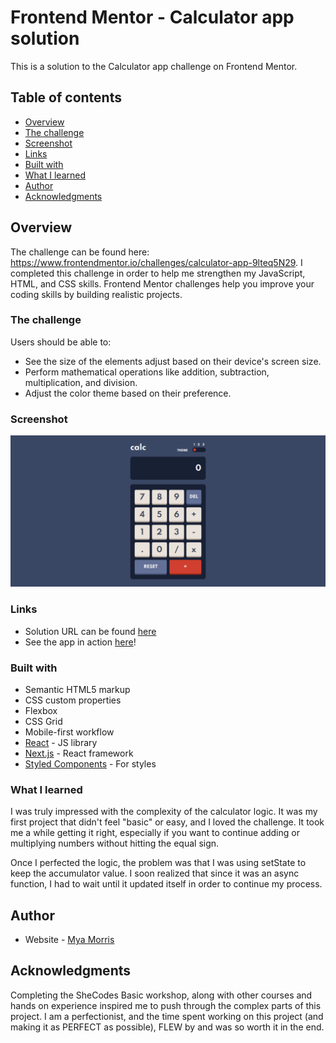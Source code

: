 # Frontend Mentor - Calculator app solution

This is a solution to the Calculator app challenge on Frontend Mentor.

## Table of contents

  - [Overview](#overview)
  - [The challenge](#the-challenge)
  - [Screenshot](#screenshot)
  - [Links](#links)
  - [Built with](#built-with)
  - [What I learned](#what-i-learned)
  - [Author](#author)
  - [Acknowledgments](#acknowledgments)

## Overview
The challenge can be found here: https://www.frontendmentor.io/challenges/calculator-app-9lteq5N29. I completed this challenge in order to help me strengthen my JavaScript, HTML, and CSS skills. Frontend Mentor challenges help you improve your coding skills by building realistic projects.

### The challenge

Users should be able to:

- See the size of the elements adjust based on their device's screen size.
- Perform mathematical operations like addition, subtraction, multiplication, and division.
- Adjust the color theme based on their preference.

### Screenshot

![](./screenshot.png)

### Links

- Solution URL can be found [here](https://github.com/mya95morris/Calculator-App)
- See the app in action [here](https://sad-cori-00f604.netlify.app/)!

### Built with
- Semantic HTML5 markup
- CSS custom properties
- Flexbox
- CSS Grid
- Mobile-first workflow
- [React](https://reactjs.org/) - JS library
- [Next.js](https://nextjs.org/) - React framework
- [Styled Components](https://styled-components.com/) - For styles

### What I learned

I was truly impressed with the complexity of the calculator logic. It was my first project that didn't feel "basic" or easy, and I loved the challenge. It took me a while getting it right, especially if you want to continue adding or multiplying numbers without hitting the equal sign.

Once I perfected the logic, the problem was that I was using setState to keep the accumulator value. I soon realized that since it was an async function, I had to wait until it updated itself in order to continue my process.

## Author

- Website - [Mya Morris](https://app.netlify.com/sites/vigilant-heisenberg-94724f/overview)

## Acknowledgments

Completing the SheCodes Basic workshop, along with other courses and hands on experience inspired me to push through the complex parts of this project. I am a perfectionist, and the time spent working on this project (and making it as PERFECT as possible), FLEW by and was so worth it in the end.
